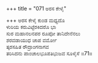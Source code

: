 +++
title = "071 ಅರಸ ಕೇಳೈ"

+++
ಅರಸ ಕೇಳೈ ಕುಂಡ ಮಧ್ಯದೊ  
ಳುರಿಯ ಕರುವಿಟ್ಟೆರಕಿದರೊ ಭಾ  
ಸುರ ಮಹಾನಲನಪರ ರೂಪೋ ತಾನಿದೇನೆನಲು   
ಶರವಡಾಯುಧ ಚಾಪ ವರ್ಮೋ  
ತ್ಕರಸಹಿತ ರೌದ್ರಾಂಗನಾಗವ    
ತರಿಸಿದನು ಪಾಂಚಾಲಭೂಪತಿಭುಜವ ಸೂಳೈಸೆ     ॥71॥